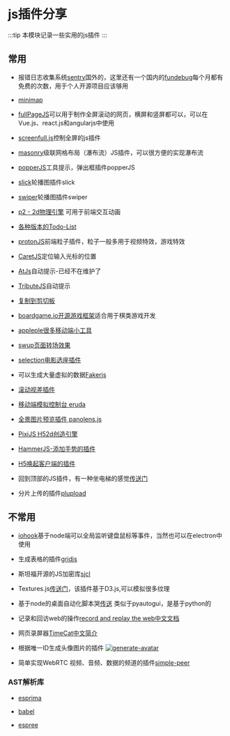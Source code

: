 # js插件分享
:::tip
本模块记录一些实用的js插件
:::

## 常用
* 报错日志收集系统[sentry](https://sentry.io/)国外的，这里还有一个国内的[fundebug](https://www.fundebug.com/)每个月都有免费的次数，用于个人开源项目应该够用

* [minimap](https://github.com/lrsjng/pagemap)

* [fullPageJS](https://alvarotrigo.com/fullPage/zh/)可以用于制作全屏滚动的网页，横屏和竖屏都可以，可以在Vue.js、react.js和angularjs中使用

* [screenfull.js](https://github.com/sindresorhus/screenfull.js)控制全屏的js插件

* [masonry](https://masonry.desandro.com/)级联网格布局（瀑布流）JS插件，可以很方便的实现瀑布流

* [popperJS](https://popper.js.org/)工具提示，弹出框插件popperJS

* [slick](https://kenwheeler.github.io/slick/)轮播图插件slick

* [swiper](https://www.swiper.com.cn/)轮播图插件swiper

* [p2 - 2d物理引擎](https://www.npmjs.com/package/p2) 可用于前端交互动画

* [各种版本的Todo-List](http://todomvc.com/)

* [protonJS](https://drawcall.github.io/Proton/)前端粒子插件，粒子一般多用于视频特效，游戏特效

* [CaretJS](http://ichord.github.io/Caret.js/)定位输入光标的位置

* [AtJs](https://github.com/ichord/At.js)自动提示-已经不在维护了

* [TributeJS](https://github.com/zurb/tribute)自动提示

* [复制到剪切板](https://clipboardjs.com/)

* [boardgame.io开源游戏框架](https://boardgame.io/)适合用于棋类游戏开发

* [appleple很多移动端小工具](https://appleple.github.io/)

* [swup页面转场效果](https://github.com/swup/swup)

* [selection电影选座插件](https://github.com/Simonwep/selection)

* 可以生成大量虚拟的数据[Fakerjs](https://github.com/marak/Faker.js/)

* [滚动视差插件](https://scroll-out.github.io/)

* [移动端模拟控制台 eruda](https://github.com/liriliri/eruda)

* [全景图片预览插件 panolens.js](https://pchen66.github.io/Panolens/)

* [PixiJS H52d创造引擎](https://www.pixijs.com/)

* [HammerJS-添加手势的插件](https://hammerjs.github.io/)

* [H5唤起客户端的插件](https://github.com/suanmei/callapp-lib)

* 回到顶部的JS插件，有一种坐电梯的感觉[传送门](https://github.com/tholman/elevator.js)

* 分片上传的插件[plupload](https://github.com/moxiecode/plupload)

## 不常用

* [iohook](https://wilix-team.github.io/iohook/)基于node端可以全局监听键盘鼠标等事件，当然也可以在electron中使用

* 生成表格的插件[gridjs](https://gridjs.io/)

* 斯坦福开源的JS加密库[sjcl](https://github.com/bitwiseshiftleft/sjcl/)

* Textures.js[传送门](https://riccardoscalco.it/textures/)，该插件基于D3.js,可以模拟很多纹理

* 基于node的桌面自动化脚本哭[传送](https://github.com/octalmage/robotjs) 类似于pyautogui，是基于python的

* 记录和回访web的操作[record and replay the web](https://github.com/rrweb-io/rrweb)[中文文档](https://github.com/rrweb-io/rrweb/blob/master/README.zh_CN.md)

* 网页录屏器[TimeCat](https://github.com/oct16/TimeCat)[中文简介](https://github.com/oct16/TimeCat/blob/master/README.cn.md)

* 根据唯一ID生成头像图片的插件
[![generate-avatar](https://static01.imgkr.com/temp/4f0b005143cc4d6588630b7509650d08.png)](https://github.com/loweisz/generate-avatar)

* 简单实现WebRTC 视频、音频、数据的频道的插件[simple-peer](https://github.com/feross/simple-peer)

### AST解析库

* [esprima](https://esprima.org/)

* [babel](https://www.babeljs.cn/docs/)

* [espree](https://github.com/eslint/espree)